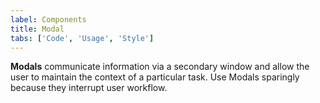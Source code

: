 ```yaml
---
label: Components
title: Modal
tabs: ['Code', 'Usage', 'Style']
---
```


**Modals** communicate information via a secondary window and allow the user to maintain the context of a particular task. Use Modals sparingly because they interrupt user workflow.

<component 
    name="Passive Modal"
    component="modal" 
    variation="modal--nofooter"
    codepen="KyXpKV"
    hasAngularVersion="true"
    hasReactVersion="true"
    >
</component>

<component 
    name="Transactional Modal"
    component="modal" 
    variation="modal"
    codepen="dZVoPj"
    hasReactVersion="true"
    hasAngularVersion="true"
    >
</component>

<component 
    name="Danger Modal"
    component="modal" 
    variation="modal--danger"
    codepen="erwbeb"
    hasReactVersion="true"
    hasAngularVersion="true"
    >
</component>
<component-docs component="modal"></component-docs>

